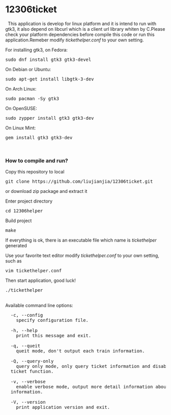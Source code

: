 # 12306ticket
  <p>&nbsp;&nbsp;This application is develop for linux platform and it is intend to run with gtk3, it also depend on libcurl which is a client url library whiten by C.Please check your platform dependencies before compile this code or run this application.Remeber modify <em>tickethelper.conf</em> to your own setting.</p>
  For installing gtk3, on Fedora:<pre>sudo dnf install gtk3 gtk3-devel</pre>
  On Debian or Ubuntu:<pre>sudo apt-get install libgtk-3-dev</pre>
  On Arch Linux:<pre>sudo pacman -Sy gtk3</pre>
  On OpenSUSE:<pre>sudo zypper install gtk3 gtk3-dev</pre>
  On Linux Mint:<pre>gem install gtk3 gtk3-dev</pre>
  <br />
  <h3>How to compile and run?</h3>
  <p>Copy this repository to local</p>
  <pre>git clone https://github.com/liujianjia/12306ticket.git</pre>
  <p>or download zip package and extract it</p>
  <p>Enter project directory</p>
  <pre>cd 12306helper</pre>
  <p>Build project</p>
  <pre>make</pre>
  <p>If everything is ok, there is an executable file which name is <em>tickethelper</em> generated<p>
  <p>Use your favorite text editor modify <em>tickethelper.conf</em> to your own setting, such as</p>
  <pre>vim tickethelper.conf</pre>
  <p>Then start application, good luck!</p>
  <pre>./tickethelper</pre>
  <br />
  Available command line options:
  <pre>
  -c, --config
    specify configuration file.<br />
  -h, --help
    print this message and exit.<br />
  -q, --queit
    queit mode, don't output each train information.<br />
  -Q, --query-only
    query only mode, only query ticket information and disable auto order
  ticket function.<br />
  -v, --verbose
    enable verbose mode, output more detail information about connection and debug 
  information.<br />
  -V, --version
    print application version and exit.
  </pre>
